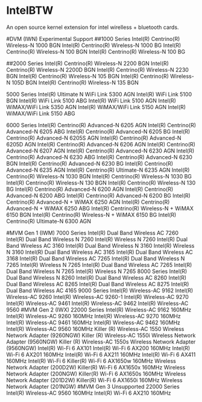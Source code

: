 # IntelBTW
An open source kernel extension for intel wirelless + bluetooth cards.


#DVM (IWN) Experimental Support
##1000 Series
Intel(R) Centrino(R) Wireless-N 1000 BGN
Intel(R) Centrino(R) Wireless-N 1000 BG
Intel(R) Centrino(R) Wireless-N 100 BGN
Intel(R) Centrino(R) Wireless-N 100 BG

##2000 Series
Intel(R) Centrino(R) Wireless-N 2200 BGN
Intel(R) Centrino(R) Wireless-N 2200D BGN
Intel(R) Centrino(R) Wireless-N 2230 BGN
Intel(R) Centrino(R) Wireless-N 105 BGN
Intel(R) Centrino(R) Wireless-N 105D BGN
Intel(R) Centrino(R) Wireless-N 135 BGN

5000 Series
Intel(R) Ultimate N WiFi Link 5300 AGN
Intel(R) WiFi Link 5100 BGN
Intel(R) WiFi Link 5100 ABG
Intel(R) WiFi Link 5100 AGN
Intel(R) WiMAX/WiFi Link 5350 AGN
Intel(R) WiMAX/WiFi Link 5150 AGN
Intel(R) WiMAX/WiFi Link 5150 ABG

6000 Series
Intel(R) Centrino(R) Advanced-N 6205 AGN
Intel(R) Centrino(R) Advanced-N 6205 ABG
Intel(R) Centrino(R) Advanced-N 6205 BG
Intel(R) Centrino(R) Advanced-N 6205S AGN
Intel(R) Centrino(R) Advanced-N 6205D AGN
Intel(R) Centrino(R) Advanced-N 6206 AGN
Intel(R) Centrino(R) Advanced-N 6207 AGN
Intel(R) Centrino(R) Advanced-N 6230 AGN
Intel(R) Centrino(R) Advanced-N 6230 ABG
Intel(R) Centrino(R) Advanced-N 6230 BGN
Intel(R) Centrino(R) Advanced-N 6230 BG
Intel(R) Centrino(R) Advanced-N 6235 AGN
Intel(R) Centrino(R) Ultimate-N 6235 AGN
Intel(R) Centrino(R) Wireless-N 1030 BGN
Intel(R) Centrino(R) Wireless-N 1030 BG
Intel(R) Centrino(R) Wireless-N 130 BGN
Intel(R) Centrino(R) Wireless-N 130 BG
Intel(R) Centrino(R) Advanced-N 6200 AGN
Intel(R) Centrino(R) Advanced-N 6200 ABG
Intel(R) Centrino(R) Advanced-N 6200 BG
Intel(R) Centrino(R) Advanced-N + WiMAX 6250 AGN
Intel(R) Centrino(R) Advanced-N + WiMAX 6250 ABG
Intel(R) Centrino(R) Wireless-N + WiMAX 6150 BGN
Intel(R) Centrino(R) Wireless-N + WiMAX 6150 BG
Intel(R) Centrino(R) Ultimate-N 6300 AGN

#MVM Gen 1 (IWM)
7000 Series
Intel(R) Dual Band Wireless AC 7260
Intel(R) Dual Band Wireless N 7260
Intel(R) Wireless N 7260
Intel(R) Dual Band Wireless AC 3160
Intel(R) Dual Band Wireless N 3160
Intel(R) Wireless N 3160
Intel(R) Dual Band Wireless AC 3165
Intel(R) Dual Band Wireless AC 3168
Intel(R) Dual Band Wireless AC 7265
Intel(R) Dual Band Wireless N 7265
Intel(R) Wireless N 7265
Intel(R) Dual Band Wireless AC 7265
Intel(R) Dual Band Wireless N 7265
Intel(R) Wireless N 7265
8000 Series
Intel(R) Dual Band Wireless N 8260
Intel(R) Dual Band Wireless AC 8260
Intel(R) Dual Band Wireless AC 8265
Intel(R) Dual Band Wireless AC 8275
Intel(R) Dual Band Wireless AC 4165
9000 Series
Intel(R) Wireless-AC 9162
Intel(R) Wireless-AC 9260
Intel(R) Wireless-AC 9260-1
Intel(R) Wireless-AC 9270
Intel(R) Wireless-AC 9461
Intel(R) Wireless-AC 9462
Intel(R) Wireless-AC 9560
#MVM Gen 2 (IWX)
22000 Series
Intel(R) Wireless-AC 9162 160MHz
Intel(R) Wireless-AC 9260 160MHz
Intel(R) Wireless-AC 9270 160MHz
Intel(R) Wireless-AC 9461 160MHz
Intel(R) Wireless-AC 9462 160MHz
Intel(R) Wireless-AC 9560 160MHz
Killer (R) Wireless-AC 1550 Wireless Network Adapter (9260NGW)
Killer (R) Wireless-AC 1550i Wireless Network Adapter (9560NGW)
Killer (R) Wireless-AC 1550s Wireless Network Adapter (9560NGW)
Intel(R) Wi-Fi 6 AX101
Intel(R) Wi-Fi 6 AX200 160MHz
Intel(R) Wi-Fi 6 AX201 160MHz
Intel(R) Wi-Fi 6 AX211 160MHz
Intel(R) Wi-Fi 6 AX411 160MHz
Intel(R) Wi-Fi 6
Killer(R) Wi-Fi 6 AX1650w 160MHz Wireless Network Adapter (200D2W)
Killer(R) Wi-Fi 6 AX1650x 160MHz Wireless Network Adapter (200NGW)
Killer(R) Wi-Fi 6 AX1650s 160MHz Wireless Network Adapter (201D2W)
Killer(R) Wi-Fi 6 AX1650i 160MHz Wireless Network Adapter (201NGW)
#MVM Gen 3 Unsupported
22000 Series
Intel(R) Wireless-AC 9560 160MHz
Intel(R) Wi-Fi 6 AX210 160MHz
